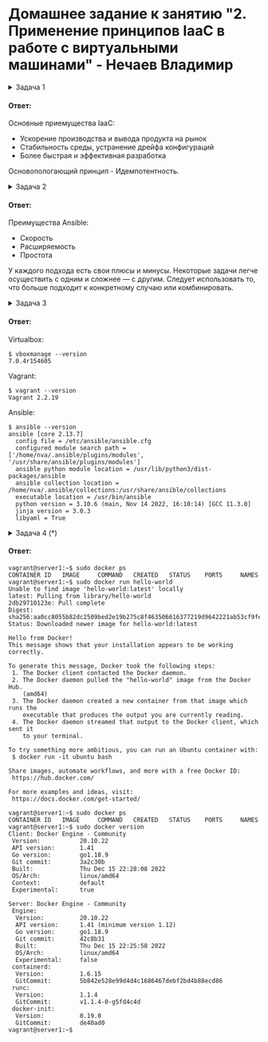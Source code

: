 # Домашнее задание к занятию "2. Применение принципов IaaC в работе с виртуальными машинами" - Нечаев Владимир

<details>
<summary>Задача 1</summary>

> Опишите своими словами основные преимущества применения на практике IaaC паттернов.
>
> Какой из принципов IaaC является основополагающим?

</details>

#### Ответ:

Основные приемущества IaaC:
- Ускорение производства и вывода продукта на рынок
- Стабильность среды, устранение дрейфа конфигураций
- Более быстрая и эффективная разработка

Основопологающий принцип - Идемпотентность.

<details>
<summary>Задача 2</summary>
  
> Чем Ansible выгодно отличается от других систем управление конфигурациями?
>
> Какой, на ваш взгляд, метод работы систем конфигурации более надёжный push или pull?
</details>

#### Ответ:

Преимущества Ansible:
- Скорость
- Расширяемость
- Простота

У каждого подхода есть свои плюсы и минусы. Некоторые задачи легче осуществить с одним и сложнее — с другим. Следует использовать то, что больше подходит к конкретному случаю или комбинировать.

<details>
<summary>Задача 3</summary>
  
> Установить на личный компьютер:
> 
> - VirtualBox
> - Vagrant
> - Ansible
>
> *Приложить вывод команд установленных версий каждой из программ, оформленный в markdown.*

</details>

#### Ответ:
Virtualbox:
```
$ vboxmanage --version
7.0.4r154605
```
Vagrant:
```
$ vagrant --version
Vagrant 2.2.19
```
Ansible:
```
$ ansible --version
ansible [core 2.13.7]
  config file = /etc/ansible/ansible.cfg
  configured module search path = ['/home/nva/.ansible/plugins/modules', '/usr/share/ansible/plugins/modules']
  ansible python module location = /usr/lib/python3/dist-packages/ansible
  ansible collection location = /home/nva/.ansible/collections:/usr/share/ansible/collections
  executable location = /usr/bin/ansible
  python version = 3.10.6 (main, Nov 14 2022, 16:10:14) [GCC 11.3.0]
  jinja version = 3.0.3
  libyaml = True
```

<details>
<summary>Задача 4 (*)</summary>
  
> Воспроизвести практическую часть лекции самостоятельно.
> 
> Создать виртуальную машину.
> Зайти внутрь ВМ, убедиться, что Docker установлен с помощью команды
> 
> ```
> docker ps
> ```

</details>

#### Ответ:
```
vagrant@server1:~$ sudo docker ps
CONTAINER ID   IMAGE     COMMAND   CREATED   STATUS    PORTS     NAMES
vagrant@server1:~$ sudo docker run hello-world
Unable to find image 'hello-world:latest' locally
latest: Pulling from library/hello-world
2db29710123e: Pull complete 
Digest: sha256:aa0cc8055b82dc2509bed2e19b275c8f463506616377219d9642221ab53cf9fe
Status: Downloaded newer image for hello-world:latest

Hello from Docker!
This message shows that your installation appears to be working correctly.

To generate this message, Docker took the following steps:
 1. The Docker client contacted the Docker daemon.
 2. The Docker daemon pulled the "hello-world" image from the Docker Hub.
    (amd64)
 3. The Docker daemon created a new container from that image which runs the
    executable that produces the output you are currently reading.
 4. The Docker daemon streamed that output to the Docker client, which sent it
    to your terminal.

To try something more ambitious, you can run an Ubuntu container with:
 $ docker run -it ubuntu bash

Share images, automate workflows, and more with a free Docker ID:
 https://hub.docker.com/

For more examples and ideas, visit:
 https://docs.docker.com/get-started/

vagrant@server1:~$ sudo docker ps
CONTAINER ID   IMAGE     COMMAND   CREATED   STATUS    PORTS     NAMES
vagrant@server1:~$ sudo docker version
Client: Docker Engine - Community
 Version:           20.10.22
 API version:       1.41
 Go version:        go1.18.9
 Git commit:        3a2c30b
 Built:             Thu Dec 15 22:28:08 2022
 OS/Arch:           linux/amd64
 Context:           default
 Experimental:      true

Server: Docker Engine - Community
 Engine:
  Version:          20.10.22
  API version:      1.41 (minimum version 1.12)
  Go version:       go1.18.9
  Git commit:       42c8b31
  Built:            Thu Dec 15 22:25:58 2022
  OS/Arch:          linux/amd64
  Experimental:     false
 containerd:
  Version:          1.6.15
  GitCommit:        5b842e528e99d4d4c1686467debf2bd4b88ecd86
 runc:
  Version:          1.1.4
  GitCommit:        v1.1.4-0-g5fd4c4d
 docker-init:
  Version:          0.19.0
  GitCommit:        de40ad0
vagrant@server1:~$ 
```


